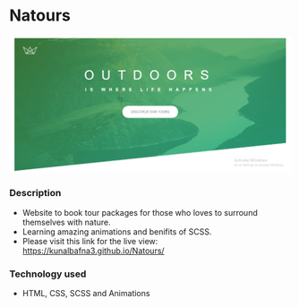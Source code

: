 

# Natours
![Thumbnail](https://github.com/kunalbafna3/Natours/blob/main/homepage.PNG)

### Description
- Website to book tour packages for those who loves to surround themselves with nature.
- Learning amazing animations and benifits of SCSS.
- Please visit this link for the live view: https://kunalbafna3.github.io/Natours/
 
### Technology used
- HTML, CSS, SCSS and Animations

